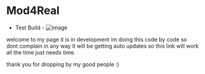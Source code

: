 # Mod4Real
- Test Build -
![image](https://github.com/Mod4Real/Mod4Real.github.io/assets/134821089/cce4bb22-c2f9-44b9-a96e-2c33f6c1a8d7)

welcome to my page it is in development im doing this code by code so dont complain in any way it will be getting auto updates so this link will work all the time just needs time. 

thank you for dropping by my good people :) 
